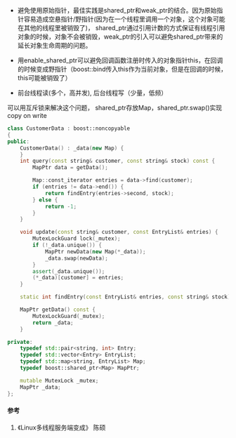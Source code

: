 <!--
author: checkking
date: 2017-05-13
title: 阅读笔记-线程安全的对象生命周期管理
tags: C/C++
category: C/C++
status: publish
summary: 
-->
- 避免使用原始指针，最佳实践是shared_ptr和weak_ptr的结合。因为原始指针容易造成空悬指针/野指针(因为在一个线程里调用一个对象，这个对象可能在其他的线程里被销毁了)， shared_ptr通过引用计数的方式保证有线程引用对象的时候，对象不会被销毁，weak_ptr的引入可以避免shared_ptr带来的延长对象生命周期的问题。

- 用enable_shared_ptr可以避免回调函数注册时传入的对象指针this，在回调的时候变成野指针（boost::bind传入this作为当前对象，但是在回调的时候，this可能被销毁了）

- 前台线程读(多个，高并发), 后台线程写（少量，低频）

可以用互斥锁来解决这个问题， shared_ptr存放Map，shared_ptr.swap()实现copy on write

```cpp
class CustomerData : boost::noncopyable
{
public:
    CustomerData() : _data(new Map) {   
    }
    int query(const string& customer, const string& stock) const {
        MapPtr data = getData();

        Map::const_iterator entries = data->find(customer);
        if (entries != data->end()) {
            return findEntry(entries->second, stock);    
        } else {
            return -1;    
        }
    }

    void update(const string& customer, const EntryList& entries) {
        MutexLockGuard lock(_mutex);
        if (!_data.unique()) {
            MapPtr newData(new Map(*_data));
            _data.swap(newData);
        }
        assert(_data.unique());
        (*_data)[customer] = entries;
    }

    static int findEntry(const EntryList& entries, const string& stock);

    MapPtr getData() const {
        MutexLockGuard(_mutex);
        return _data;
    }

private:
    typedef std::pair<string, int> Entry;
    typedef std::vector<Entry> EntryList;
    typedef std::map<string, EntryList> Map;
    typedef boost::shared_ptr<Map> MapPtr;

    mutable MutexLock _mutex;
    MapPtr _data;
};
```

#### 参考
1. 《Linux多线程服务端变成》 陈硕
